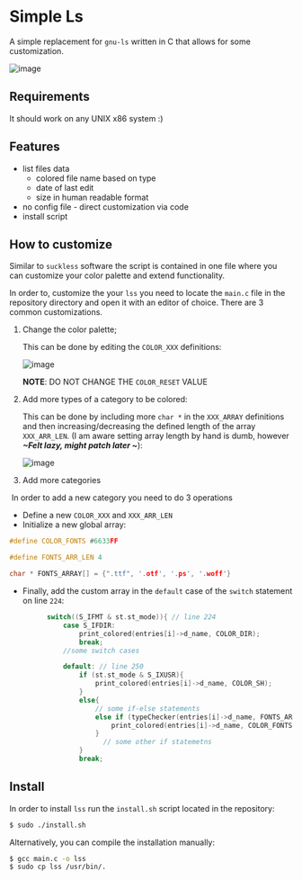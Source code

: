 # Simple Ls

A simple replacement for `gnu-ls` written in C that allows for some customization.

![image](https://user-images.githubusercontent.com/59848681/209978967-3289ef5e-5a87-4abf-8d4d-6803bc9f9bf3.png)

## Requirements

It should work on any UNIX x86 system :)

## Features

+ list files data
  + colored file name based on type
  + date of last edit
  + size in human readable format
+ no config file - direct customization via code
+ install script

## How to customize

Similar to `suckless` software the script is contained in one file where you can customize your color palette and extend functionality.

In order to, customize the your `lss` you need to locate the `main.c` file in the repository directory and open it with an editor of choice. There are 3 common customizations.

1. Change the color palette;

   This can be done by editing the `COLOR_XXX` definitions:

   ![image](https://user-images.githubusercontent.com/59848681/209980425-35f03994-1624-4904-8b6c-33178b26d953.png)

   **NOTE**: DO NOT CHANGE THE `COLOR_RESET` VALUE

2. Add more types of a category to be colored:

   This can be done by including more `char *` in the `XXX_ARRAY` definitions and then increasing/decreasing the defined length of the array `XXX_ARR_LEN`. (I am aware setting array length by hand is dumb, however ***~Felt lazy, might patch later ~***):

   ![image](https://user-images.githubusercontent.com/59848681/209980993-09537ab5-707a-41fd-af84-4ce45da5f65a.png)

3. Add more categories

​		In order to add a new category you need to do 3 operations

- Define a new `COLOR_XXX` and `XXX_ARR_LEN`
- Initialize a new global array:

```c
#define COLOR_FONTS #6633FF

#define FONTS_ARR_LEN 4

char * FONTS_ARRAY[] = {".ttf", '.otf', '.ps', '.woff'}
```

- Finally, add the custom array in the `default` case of the   `switch` statement on line `224`:

  ```c
  		switch((S_IFMT & st.st_mode)){ // line 224
  			case S_IFDIR:
  				print_colored(entries[i]->d_name, COLOR_DIR);
  				break;
  			//some switch cases
  
  			default: // line 250
  				if (st.st_mode & S_IXUSR){
  					print_colored(entries[i]->d_name, COLOR_SH);
  				}
  				else{
  					// some if-else statements
  					else if (typeChecker(entries[i]->d_name, FONTS_ARRAY, FONTS_ARR_LEN)){
  						print_colored(entries[i]->d_name, COLOR_FONTS);
  					}
                      // some other if statemetns
  				}
  				break;
  
  ```

   

## Install

In order to install `lss` run the `install.sh` script located in the repository:

```sh
$ sudo ./install.sh
```

Alternatively, you can compile the installation manually:

```bash
$ gcc main.c -o lss
$ sudo cp lss /usr/bin/.
```

